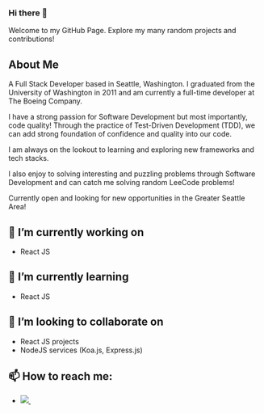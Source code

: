 ### Hi there 👋

Welcome to my GitHub Page. Explore my many random projects and contributions!

## About Me
A Full Stack Developer based in Seattle, Washington. I graduated from the 
University of Washington in 2011 and am currently a full-time developer at The Boeing Company.

I have a strong passion for Software Development but most importantly, code quality! 
Through the practice of Test-Driven Development (TDD), we can add strong foundation of confidence and quality into our code.

I am always on the lookout to learning and exploring new frameworks and tech stacks.

I also enjoy to solving interesting and puzzling problems through Software Development and can catch me solving random
LeeCode problems!

Currently open and looking for new opportunities in the Greater Seattle Area!

## 🔭 I’m currently working on
- React JS

## 🌱 I’m currently learning
- React JS

## 👯 I’m looking to collaborate on
- React JS projects
- NodeJS services (Koa.js, Express.js)

## 📫 How to reach me: 
-   <a href="https://www.linkedin.com/in/aaron-fung-a5687642">
      <img src="https://img.shields.io/badge/linkedin-%230077B5.svg?&style=for-the-badge&logo=linkedin&logoColor=white" />
    </a>&nbsp;&nbsp;

<!--
**afung206/afung206** is a ✨ _special_ ✨ repository because its `README.md` (this file) appears on your GitHub profile.

Here are some ideas to get you started:

- 🔭 I’m currently working on ...
- 🌱 I’m currently learning ...
- 👯 I’m looking to collaborate on ...
- 🤔 I’m looking for help with ...
- 💬 Ask me about ...
- 📫 How to reach me: ...
- 😄 Pronouns: ...
- ⚡ Fun fact: ...
-->
